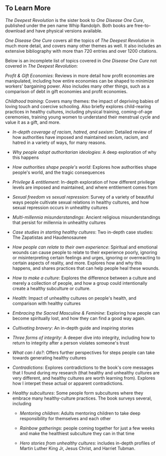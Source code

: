 ## To Learn More

_The Deepest Revolution_ is the sister book to _One Disease One Cure_, published under the pen name Whip Randolph. Both books are free-to-download and have physical versions available.

_One Disease One Cure_ covers all the topics of _The Deepest Revolution_ in much more detail, and covers many other themes as well. It also includes an extensive bibliography with more than 720 entries and over 1200 citations.

Below is an incomplete list of topics covered in _One Disease One Cure_ not covered in _The Deepest Revolution_:

_Profit & Gift Economies_: Reviews in more detail how profit economies are manipulated, including how entire economies can be shaped to minimize workers' bargaining power. Also includes many other things, such as a comparison of debt in gift economies and profit economies.

_Childhood training_: Covers many themes: the impact of depriving babies of loving touch and coercive schooling. Also briefly explores child-rearing practices in healthy cultures, including physical training, coming-of-age ceremonies, training young women to understand their menstrual cycle and value it as a gift, and more.

* _In-depth coverage of racism, hatred, and sexism_: Detailed review of how authorities have imposed and maintained sexism, racism, and hatred in a variety of ways, for many reasons.

* _Why people adopt authoritarian ideologies_: A deep exploration of why this happens

* _How authorities shape people's world_: Explores how authorities shape people's world, and the tragic consequences

* _Privilege & entitlement_: In-depth exploration of how different privilege levels are imposed and maintained, and where entitlement comes from

* _Sexual freedom vs sexual repression_: Survey of a variety of beautiful ways people cultivate sexual relations in healthy cultures, and how sexual repression occurs in unhealthy cultures

* _Multi-millennia misunderstandings_: Ancient religious misunderstandings that persist for millennia in unhealthy cultures

* _Case studies in starting healthy cultures_: Two in-depth case studies: The Zapatistas and Haudenosaunee

* _How people can relate to their own experience_: Spiritual and emotional wounds can cause people to relate to their experience poorly, ignoring or misinterpreting certain feelings and urges, ignoring or overreacting to certain aspects of reality, and more. Explores how and why this happens, and shares practices that can help people heal these wounds.

* _How to make a culture_: Explores the difference between a culture and merely a collection of people, and how a group could intentionally create a healthy subculture or culture.

* _Health_: Impact of unhealthy cultures on people's health, and comparison with healthy cultures

* _Embracing the Sacred Masculine & Feminine_: Exploring how people can become spiritually lost, and how they can find a good way again.

* _Cultivating bravery_: An in-depth guide and inspiring stories

* _Three forms of integrity_: A deeper dive into integrity, including how to return to integrity after a person violates someone's trust

* _What can I do?_: Offers further perspectives for steps people can take towards generating healthy cultures

* _Contradictions_: Explores contradictions to the book's core messages that I found during my research (that healthy and unhealthy cultures are very different, and healthy cultures are worth learning from). Explores how I interpet these actual or apparent contradictions.

* _Healthy subcultures_: Some people form subcultures where they embrace many healthy-culture practices. The book surveys several, including

    * _Mentoring children_: Adults mentoring children to take deep responsibility for themselves and each other

    * _Rainbow gatherings_: people coming together for just a few weeks and make the healthiest subculture they can in that time

    * _Hero stories from unhealthy cultures_: includes in-depth profiles of Martin Luther King Jr, Jesus Christ, and Harriet Tubman.